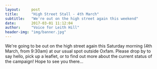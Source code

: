 ```yaml
---
layout:     post
title:      "High Street Stall - 4th March"
subtitle:   "We're out on the high street again this weekend"
date:       2017-03-01 11:12:04
author:     "Voice for Leith Hill"
header-img: "img/banner.jpg"
---
```


<p>We're going to be out on the high street again this Saturday morning (4th March, from 9:30am) at our usual spot outside Oxfam. Please drop by to say hello, pick up a leaflet, or to find out more about the current status of the campaign! Hope to see you there...</p>
